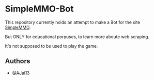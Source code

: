 # SimpleMMO-Bot

This repository currently holds an attempt to make a Bot for the site [SimpleMMO](https://web.simple-mmo.com).

But ONLY for educational porpuses, to learn more aboute web scraping.

It's not supposed to be used to play the game. 


## Authors

- [@AJai13](https://github.com/AJai13)
